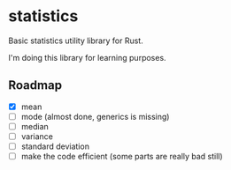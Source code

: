 # statistics

Basic statistics utility library for Rust.

I'm doing this library for learning purposes.

## Roadmap

- [x] mean
- [ ] mode (almost done, generics is missing)
- [ ] median
- [ ] variance
- [ ] standard deviation
- [ ] make the code efficient (some parts are really bad still)
